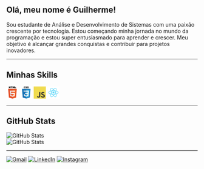
## Olá, meu nome é Guilherme!

Sou estudante de Análise e Desenvolvimento de Sistemas com uma paixão crescente por tecnologia. Estou começando minha jornada no mundo da programação e estou super entusiasmado para aprender e crescer. Meu objetivo é alcançar grandes conquistas e contribuir para projetos inovadores.

---

## Minhas Skills
<code><img height="32" src="https://raw.githubusercontent.com/github/explore/80688e429a7d4ef2fca1e82350fe8e3517d3494d/topics/html/html.png" alt="HTML5"/></code>
<code><img height="32" src="https://raw.githubusercontent.com/github/explore/80688e429a7d4ef2fca1e82350fe8e3517d3494d/topics/css/css.png" alt="CSS"/></code>
<code><img height="32" src="https://raw.githubusercontent.com/github/explore/80688e429a7d4ef2fca1e82350fe8e3517d3494d/topics/javascript/javascript.png" alt="Javascript"/></code>
<code><img height="32" src="https://raw.githubusercontent.com/github/explore/80688e429a7d4ef2fca1e82350fe8e3517d3494d/topics/react/react.png" alt="React"/></code>

---

## GitHub Stats
![GitHub Stats](https://github-readme-stats.vercel.app/api/top-langs/?username=GuilhermeMartins-0&theme=dark&hide_border=false&include_all_commits=true&count_private=true&layout=compact) </br>
![GitHub Stats](https://github-readme-stats.vercel.app/api?username=GuilhermeMartins-0&show_icons=true)

---
<p align="left">
  <a href="#" title="Gmail">
  <img src="https://img.shields.io/badge/-Gmail-FF0000?style=flat-square&labelColor=FF0000&logo=gmail&logoColor=white&link=LINK-DO-SEU-GMAIL" alt="Gmail"/></a>
  <a href="#" title="LinkedIn">
  <img src="https://img.shields.io/badge/-Linkedin-0e76a8?style=flat-square&logo=Linkedin&logoColor=white&link=www.linkedin.com/in/guilherme-martins0" alt="LinkedIn"/></a>
  <a href="#" title="Instagram">
  <img src="https://img.shields.io/badge/-Instagram-DF0174?style=flat-square&labelColor=DF0174&logo=instagram&logoColor=white&link=https://www.instagram.com/guilherme_02s?igsh=MTZrdG03cGFyOTB1Yw==" alt="Instagram"/></a>
</p>
<!--
**GuilhermeMartins-0/GuilhermeMartins-0** is a ✨ _special_ ✨ repository because its `README.md` (this file) appears on your GitHub profile.

Here are some ideas to get you started:

- 🔭 I’m currently working on ...
- 🌱 I’m currently learning ...
- 👯 I’m looking to collaborate on ...
- 🤔 I’m looking for help with ...
- 💬 Ask me about ...
- 📫 How to reach me: ...
- 😄 Pronouns: ...
- ⚡ Fun fact: ...
-->
